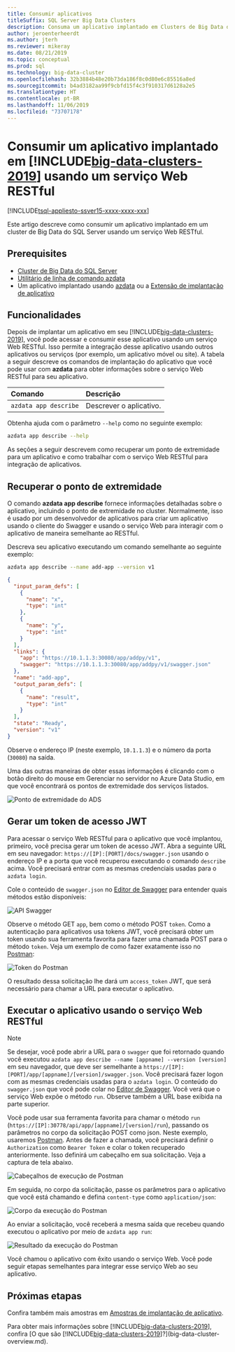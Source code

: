 ```yaml
---
title: Consumir aplicativos
titleSuffix: SQL Server Big Data Clusters
description: Consuma um aplicativo implantado em Clusters de Big Data do SQL Server usando um serviço Web RESTful.
author: jeroenterheerdt
ms.author: jterh
ms.reviewer: mikeray
ms.date: 08/21/2019
ms.topic: conceptual
ms.prod: sql
ms.technology: big-data-cluster
ms.openlocfilehash: 32b3884b48e20b73da186f8c0d80e6c85516a8ed
ms.sourcegitcommit: b4ad3182aa99f9cbfd15f4c3f910317d6128a2e5
ms.translationtype: HT
ms.contentlocale: pt-BR
ms.lasthandoff: 11/06/2019
ms.locfileid: "73707178"
---
```

# <a name="consume-an-app-deployed-on-includebig-data-clusters-2019includesssbigdataclusters-ss-novermd-using-a-restful-web-service"></a>Consumir um aplicativo implantado em [!INCLUDE[big-data-clusters-2019](../includes/ssbigdataclusters-ss-nover.md)] usando um serviço Web RESTful

[!INCLUDE[tsql-appliesto-ssver15-xxxx-xxxx-xxx](../includes/tsql-appliesto-ssver15-xxxx-xxxx-xxx.md)]

Este artigo descreve como consumir um aplicativo implantado em um cluster de Big Data do SQL Server usando um serviço Web RESTful.

## <a name="prerequisites"></a>Prerequisites

- [Cluster de Big Data do SQL Server](deployment-guidance.md)
- [Utilitário de linha de comando azdata](deploy-install-azdata.md)
- Um aplicativo implantado usando [azdata](big-data-cluster-create-apps.md) ou a [Extensão de implantação de aplicativo](app-deployment-extension.md)

## <a name="capabilities"></a>Funcionalidades

Depois de implantar um aplicativo em seu [!INCLUDE[big-data-clusters-2019](../includes/ssbigdataclusters-ver15.md)], você pode acessar e consumir esse aplicativo usando um serviço Web RESTful. Isso permite a integração desse aplicativo usando outros aplicativos ou serviços (por exemplo, um aplicativo móvel ou site). A tabela a seguir descreve os comandos de implantação do aplicativo que você pode usar com **azdata** para obter informações sobre o serviço Web RESTful para seu aplicativo.

|Comando |Descrição |
|:---|:---|
|`azdata app describe` | Descrever o aplicativo. |

Obtenha ajuda com o parâmetro `--help` como no seguinte exemplo:

```bash
azdata app describe --help
```

As seções a seguir descrevem como recuperar um ponto de extremidade para um aplicativo e como trabalhar com o serviço Web RESTful para integração de aplicativos.

## <a name="retrieve-the-endpoint"></a>Recuperar o ponto de extremidade

O comando **azdata app describe** fornece informações detalhadas sobre o aplicativo, incluindo o ponto de extremidade no cluster. Normalmente, isso é usado por um desenvolvedor de aplicativos para criar um aplicativo usando o cliente do Swagger e usando o serviço Web para interagir com o aplicativo de maneira semelhante ao RESTful.

Descreva seu aplicativo executando um comando semelhante ao seguinte exemplo:

```bash
azdata app describe --name add-app --version v1
```

```json
{
  "input_param_defs": [
    {
      "name": "x",
      "type": "int"
    },
    {
      "name": "y",
      "type": "int"
    }
  ],
  "links": {
    "app": "https://10.1.1.3:30080/app/addpy/v1",
    "swagger": "https://10.1.1.3:30080/app/addpy/v1/swagger.json"
  },
  "name": "add-app",
  "output_param_defs": [
    {
      "name": "result",
      "type": "int"
    }
  ],
  "state": "Ready",
  "version": "v1"
}
```

Observe o endereço IP (neste exemplo, `10.1.1.3`) e o número da porta (`30080`) na saída.

Uma das outras maneiras de obter essas informações é clicando com o botão direito do mouse em Gerenciar no servidor no Azure Data Studio, em que você encontrará os pontos de extremidade dos serviços listados.

![Ponto de extremidade do ADS](media/big-data-cluster-consume-apps/ads_end_point.png)

## <a name="generate-a-jwt-access-token"></a>Gerar um token de acesso JWT

Para acessar o serviço Web RESTful para o aplicativo que você implantou, primeiro, você precisa gerar um token de acesso JWT. Abra a seguinte URL em seu navegador: `https://[IP]:[PORT]/docs/swagger.json` usando o endereço IP e a porta que você recuperou executando o comando `describe` acima. Você precisará entrar com as mesmas credenciais usadas para o `azdata login`.

Cole o conteúdo de `swagger.json` no [Editor de Swagger](https://editor.swagger.io) para entender quais métodos estão disponíveis:

![API Swagger](media/big-data-cluster-consume-apps/api_swagger.png)

Observe o método GET `app`, bem como o método POST `token`. Como a autenticação para aplicativos usa tokens JWT, você precisará obter um token usando sua ferramenta favorita para fazer uma chamada POST para o método `token`. Veja um exemplo de como fazer exatamente isso no [Postman](https://www.getpostman.com/):

![Token do Postman](media/big-data-cluster-consume-apps/postman_token.png)

O resultado dessa solicitação lhe dará um `access_token` JWT, que será necessário para chamar a URL para executar o aplicativo.

## <a name="execute-the-app-using-the-restful-web-service"></a>Executar o aplicativo usando o serviço Web RESTful

> [!NOTE]
> Se desejar, você pode abrir a URL para o `swagger` que foi retornado quando você executou `azdata app describe --name [appname] --version [version]` em seu navegador, que deve ser semelhante a `https://[IP]:[PORT]/app/[appname]/[version]/swagger.json`. Você precisará fazer logon com as mesmas credenciais usadas para o `azdata login`. O conteúdo do `swagger.json` que você pode colar no [Editor de Swagger](https://editor.swagger.io). Você verá que o serviço Web expõe o método `run`. Observe também a URL base exibida na parte superior.

Você pode usar sua ferramenta favorita para chamar o método `run` (`https://[IP]:30778/api/app/[appname]/[version]/run`), passando os parâmetros no corpo da solicitação POST como json. Neste exemplo, usaremos [Postman](https://www.getpostman.com/). Antes de fazer a chamada, você precisará definir o `Authorization` como `Bearer Token` e colar o token recuperado anteriormente. Isso definirá um cabeçalho em sua solicitação. Veja a captura de tela abaixo.

![Cabeçalhos de execução de Postman](media/big-data-cluster-consume-apps/postman_run_1.png)

Em seguida, no corpo da solicitação, passe os parâmetros para o aplicativo que você está chamando e defina `content-type` como `application/json`:

![Corpo da execução do Postman](media/big-data-cluster-consume-apps/postman_run_2.png)

Ao enviar a solicitação, você receberá a mesma saída que recebeu quando executou o aplicativo por meio de `azdata app run`:

![Resultado da execução do Postman](media/big-data-cluster-consume-apps/postman_result.png)

Você chamou o aplicativo com êxito usando o serviço Web. Você pode seguir etapas semelhantes para integrar esse serviço Web ao seu aplicativo.

## <a name="next-steps"></a>Próximas etapas

Confira também mais amostras em [Amostras de implantação de aplicativo](https://aka.ms/sql-app-deploy).

Para obter mais informações sobre [!INCLUDE[big-data-clusters-2019](../includes/ssbigdataclusters-ss-nover.md)], confira [O que são [!INCLUDE[big-data-clusters-2019](../includes/ssbigdataclusters-ver15.md)]?](big-data-cluster-overview.md).
